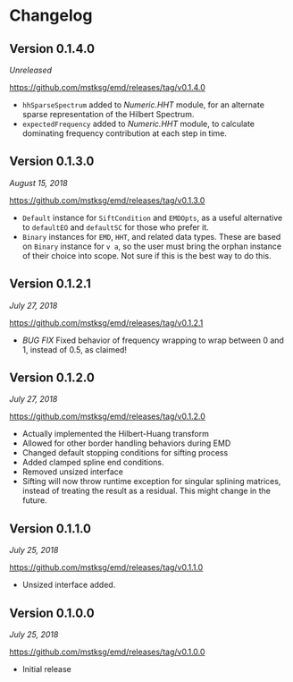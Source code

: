Changelog
=========

Version 0.1.4.0
---------------

*Unreleased*

<https://github.com/mstksg/emd/releases/tag/v0.1.4.0>

*   `hhSparseSpectrum` added to *Numeric.HHT* module, for an alternate sparse
    representation of the Hilbert Spectrum.
*   `expectedFrequency` added to *Numeric.HHT* module, to calculate dominating
    frequency contribution at each step in time.

Version 0.1.3.0
---------------

*August 15, 2018*

<https://github.com/mstksg/emd/releases/tag/v0.1.3.0>

*   `Default` instance for `SiftCondition` and `EMDOpts`, as a useful
    alternative to `defaultEO` and `defaultSC` for those who prefer it.
*   `Binary` instances for `EMD`, `HHT`, and related data types.  These are
    based on `Binary` instance for `v a`, so the user must bring the orphan
    instance of their choice into scope.  Not sure if this is the best way to
    do this.

Version 0.1.2.1
---------------

*July 27, 2018*

<https://github.com/mstksg/emd/releases/tag/v0.1.2.1>

*   *BUG FIX* Fixed behavior of frequency wrapping to wrap between 0 and 1,
    instead of 0.5, as claimed!

Version 0.1.2.0
---------------

*July 27, 2018*

<https://github.com/mstksg/emd/releases/tag/v0.1.2.0>

*   Actually implemented the Hilbert-Huang transform
*   Allowed for other border handling behaviors during EMD
*   Changed default stopping conditions for sifting process
*   Added clamped spline end conditions.
*   Removed unsized interface
*   Sifting will now throw runtime exception for singular splining matrices,
    instead of treating the result as a residual.  This might change in the
    future.

Version 0.1.1.0
---------------

*July 25, 2018*

<https://github.com/mstksg/emd/releases/tag/v0.1.1.0>

*   Unsized interface added.

Version 0.1.0.0
---------------

*July 25, 2018*

<https://github.com/mstksg/emd/releases/tag/v0.1.0.0>

*   Initial release
